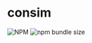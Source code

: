 # consim

![NPM](https://img.shields.io/npm/l/consim?style=for-the-badge)
![npm bundle size](https://img.shields.io/bundlephobia/min/consim?style=for-the-badge)
